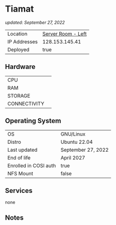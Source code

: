 # Tiamat

_updated: September 27, 2022_

| | |
| :--- | :--- |
| Location | [Server Room - Left](../racks.md#left) |
| IP Addresses | 128.153.145.41 |
| Deployed | true |

## Hardware

| | |
| :--- | :--- |
| CPU |
| RAM |
| STORAGE |
| CONNECTIVITY |

## Operating System

| | |
| :--- | :--- |
| OS | GNU/Linux
| Distro | Ubuntu 22.04
| Last updated | September 27, 2022
| End of life | April 2027
| Enrolled in COSI auth | true
| NFS Mount | false

## Services

none

## Notes

